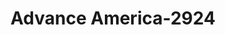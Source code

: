 ---
f_zip-code: 77536
f_state-code: TX
title: Advance America-2924
f_phone: 281-542-1900
f_city-only: Deer Park
f_address: 3205 Center Street Deer Park
f_location-unique-id: '2924'
slug: advance-america-2924
updated-on: '2024-05-30T13:46:58.046Z'
created-on: '2024-05-30T13:36:59.803Z'
published-on: '2024-05-30T13:54:32.469Z'
f_city-state: cms/city/deer-park-tx.md
f_company: cms/company/advance-america.md
f_state: cms/state/texas.md
layout: '[payday-loan].html'
tags: payday-loan
---